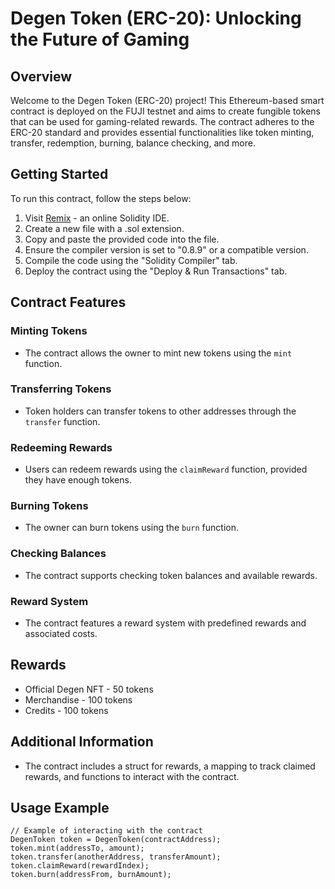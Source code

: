 # Degen Token (ERC-20): Unlocking the Future of Gaming

## Overview

Welcome to the Degen Token (ERC-20) project! This Ethereum-based smart contract is deployed on the FUJI testnet and aims to create fungible tokens that can be used for gaming-related rewards. The contract adheres to the ERC-20 standard and provides essential functionalities like token minting, transfer, redemption, burning, balance checking, and more.

## Getting Started

To run this contract, follow the steps below:

1. Visit [Remix](https://remix.ethereum.org/) - an online Solidity IDE.
2. Create a new file with a .sol extension.
3. Copy and paste the provided code into the file.
4. Ensure the compiler version is set to "0.8.9" or a compatible version.
5. Compile the code using the "Solidity Compiler" tab.
6. Deploy the contract using the "Deploy & Run Transactions" tab.

## Contract Features

### Minting Tokens

- The contract allows the owner to mint new tokens using the `mint` function.

### Transferring Tokens

- Token holders can transfer tokens to other addresses through the `transfer` function.

### Redeeming Rewards

- Users can redeem rewards using the `claimReward` function, provided they have enough tokens.

### Burning Tokens

- The owner can burn tokens using the `burn` function.

### Checking Balances

- The contract supports checking token balances and available rewards.

### Reward System

- The contract features a reward system with predefined rewards and associated costs.

## Rewards

- Official Degen NFT - 50 tokens
- Merchandise - 100 tokens
- Credits - 100 tokens

## Additional Information

- The contract includes a struct for rewards, a mapping to track claimed rewards, and functions to interact with the contract.

## Usage Example

```solidity
// Example of interacting with the contract
DegenToken token = DegenToken(contractAddress);
token.mint(addressTo, amount);
token.transfer(anotherAddress, transferAmount);
token.claimReward(rewardIndex);
token.burn(addressFrom, burnAmount);
